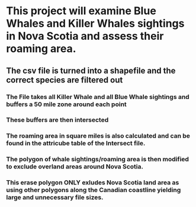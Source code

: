 # This project will examine Blue Whales and Killer Whales sightings in Nova Scotia and assess their roaming area.

## The csv file is turned into a shapefile and the correct species are filtered out

### The File takes all Killer Whale and all Blue Whale sightings and buffers a 50 mile zone around each point

### These buffers are then intersected

### The roaming area in square miles is also calculated and can be found in the attricube table of the Intersect file.

### The polygon of whale sightings/roaming area is then modified to exclude overland areas around Nova Scotia.

### This erase polygon ONLY exludes Nova Scotia land area as using other polygons along the Canadian coastline yielding large and unnecessary file sizes. 
